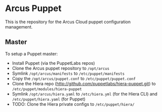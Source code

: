 # Arcus Puppet
This is the repository for the Arcus Cloud puppet configuration management.

## Master
To setup a Puppet master:
  * Install Puppet (via the PuppetLabs repos)
  * Clone the Arcus puppet repository to `/opt/arcus`
  * Symlink `/opt/arcus/manifests` to `/etc/puppet/manifests`
  * Copy the `/opt/arcus/puppet.conf` to `/etc/puppet/puppet.conf`
  * Clone the Hiera repo (http://github.com/puppetlabs/hiera-puppet.git) to `/etc/puppet/modules/hiera-puppet`
  * Symlink `/opt/arcus/hiera.yaml` to `/etc/hiera.yml` (for the Hiera CLI) and `/etc/puppet/hiera.yaml` (for Puppet)
  * TODO: Clone the Hiera private configs to `/etc/puppet/hiera/`
